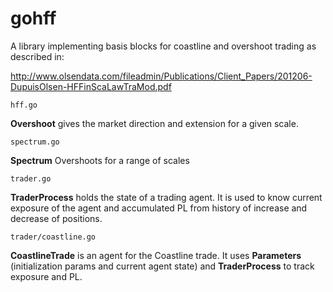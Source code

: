 # gohff

A library implementing basis blocks for coastline and overshoot trading as described in:

http://www.olsendata.com/fileadmin/Publications/Client_Papers/201206-DupuisOlsen-HFFinScaLawTraMod.pdf

`hff.go`

**Overshoot** gives the market direction and extension for a given scale.


`spectrum.go`

**Spectrum** Overshoots for a range of scales

`trader.go`

**TraderProcess** holds the state of a trading agent. It is used to know current exposure of the agent and accumulated PL from history of increase and decrease of positions.

`trader/coastline.go`

**CoastlineTrade** is an agent for the Coastline trade. It uses **Parameters** (initialization params and current agent state) and **TraderProcess** to track exposure and PL.

 
